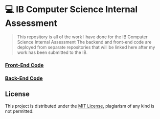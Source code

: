 # 💻 IB Computer Science Internal Assessment

> This repository is all of the work I have done for the IB Computer Science Internal Assessment
> The backend and front-end code are deployed from separate repositories that will be linked here after my work has been submitted to the IB.

<!--- Once deployed, add in build status for the front and back end --->

### [Front-End Code]()

### [Back-End Code]()

## License

This project is distributed under the [MIT License](https://github.com/71xn/ibcs-internal-assessment/blob/main/LICENSE), plagiarism of any kind is not permitted.
